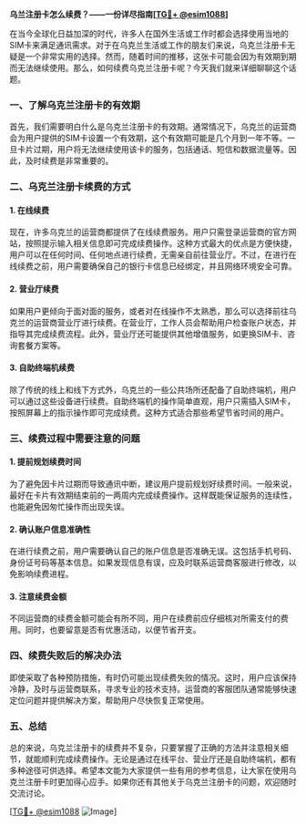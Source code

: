 **乌兰注册卡怎么续费？——一份详尽指南[[TG💪+ @esim1088](https://t.me/s/esim1088)]**

在当今全球化日益加深的时代，许多人在国外生活或工作时都会选择使用当地的SIM卡来满足通讯需求。对于在乌克兰生活或工作的朋友们来说，乌克兰注册卡无疑是一个非常实用的选择。然而，随着时间的推移，这张卡可能会因为有效期到期而无法继续使用。那么，如何续费乌克兰注册卡呢？今天我们就来详细聊聊这个话题。

### 一、了解乌克兰注册卡的有效期

首先，我们需要明白什么是乌克兰注册卡的有效期。通常情况下，乌克兰的运营商会为用户提供的SIM卡设置一个有效期，这个有效期可能是几个月到一年不等。一旦卡片过期，用户将无法继续使用该卡的服务，包括通话、短信和数据流量等。因此，及时续费是非常重要的。

### 二、乌克兰注册卡续费的方式

#### 1. 在线续费

现在，许多乌克兰的运营商都提供了在线续费服务。用户只需登录运营商的官方网站，按照提示输入相关信息即可完成续费操作。这种方式最大的优点是方便快捷，用户可以在任何时间、任何地点进行续费，无需亲自前往营业厅。不过，在进行在线续费之前，用户需要确保自己的银行卡信息已经绑定，并且网络环境安全可靠。

#### 2. 营业厅续费

如果用户更倾向于面对面的服务，或者对在线操作不太熟悉，那么可以选择前往乌克兰的运营商营业厅进行续费。在营业厅，工作人员会帮助用户检查账户状态，并指导其完成续费流程。此外，营业厅还可能提供其他增值服务，如更换SIM卡、咨询套餐方案等。

#### 3. 自助终端机续费

除了传统的线上和线下方式外，乌克兰的一些公共场所还配备了自助终端机，用户可以通过这些设备进行续费。自助终端机的操作简单直观，用户只需插入SIM卡，按照屏幕上的指示操作即可完成续费。这种方式适合那些希望节省时间的用户。

### 三、续费过程中需要注意的问题

#### 1. 提前规划续费时间

为了避免因卡片过期而导致通讯中断，建议用户提前规划好续费时间。一般来说，最好在卡片有效期结束前的一两周内完成续费操作。这样既能保证服务的连续性，也能避免因匆忙操作而出现失误。

#### 2. 确认账户信息准确性

在进行续费之前，用户需要确认自己的账户信息是否准确无误。这包括手机号码、身份证号码等基本信息。如果发现信息有误，应及时联系运营商客服进行修改，以免影响续费进程。

#### 3. 注意续费金额

不同运营商的续费金额可能会有所不同，用户在续费前应仔细核对所需支付的费用。同时，也要留意是否有优惠活动，以便节省开支。

### 四、续费失败后的解决办法

即使采取了各种预防措施，有时仍可能出现续费失败的情况。这时，用户应该保持冷静，及时与运营商联系，寻求专业的技术支持。运营商的客服团队通常能够快速定位问题并提供解决方案，帮助用户尽快恢复正常使用。

### 五、总结

总的来说，乌克兰注册卡的续费并不复杂，只要掌握了正确的方法并注意相关细节，就能顺利完成续费操作。无论是通过在线平台、营业厅还是自助终端机，都有多种途径可供选择。希望本文能为大家提供一些有用的参考信息，让大家在使用乌克兰注册卡时更加得心应手。如果你还有其他关于乌克兰注册卡的问题，欢迎随时交流讨论。

[[TG💪+ @esim1088](https://t.me/s/esim1088) ![Image](https://i.postimg.cc/4NQfJmqS/Snipaste-2025-05-13-00-14-12.png)]